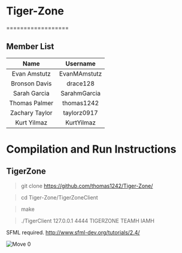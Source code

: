 # Tiger-Zone
==================

## **Member List**

|     Name    	| Username 	    |
|:-----------:	|:----------:	|
| Evan Amstutz  | EvanMAmstutz	|
| Bronson Davis | drace128 	    |
| Sarah Garcia  | SarahmGarcia  |
| Thomas Palmer | thomas1242    |
| Zachary Taylor| taylorz0917   |
| Kurt Yilmaz   | KurtYilmaz    |


# **Compilation and Run Instructions**
## TigerZone

> git clone https://github.com/thomas1242/Tiger-Zone/

> cd Tiger-Zone/TigerZoneClient

> make

> ./TigerClient 127.0.0.1 4444 TIGERZONE TEAMH IAMH


SFML required. http://www.sfml-dev.org/tutorials/2.4/
  
   ![Move 0](https://github.com/thomas1242/Tiger-Zone/blob/master/Images/move_0_a.png)
      
